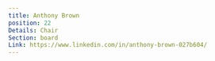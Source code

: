 ```yaml
---
title: Anthony Brown
position: 22
Details: Chair
Section: board
Link: https://www.linkedin.com/in/anthony-brown-027b604/
---
```


